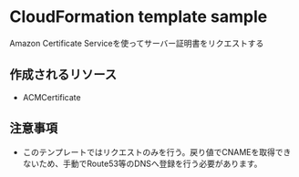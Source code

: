 # CloudFormation template sample
Amazon Certificate Serviceを使ってサーバー証明書をリクエストする
## 作成されるリソース
- ACMCertificate

## 注意事項
- このテンプレートではリクエストのみを行う。戻り値でCNAMEを取得できないため、手動でRoute53等のDNSへ登録を行う必要があります。
